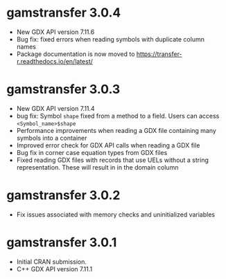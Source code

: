 # gamstransfer 3.0.4

* New GDX API version 7.11.6
* Bug fix: fixed errors when reading symbols with duplicate column names
* Package documentation is now moved to https://transfer-r.readthedocs.io/en/latest/

# gamstransfer 3.0.3

* New GDX API version 7.11.4
* bug fix: Symbol `shape` fixed from a method to a field. Users can access `<Symbol_name>$shape`
* Performance improvements when reading a GDX file containing many symbols into a container
* Improved error check for GDX API calls when reading a GDX file
* Bug fix in corner case equation types from GDX files
* Fixed reading GDX files with records that use UELs without a string representation. These will result in <NA> in the domain column

# gamstransfer 3.0.2

* Fix issues associated with memory checks and uninitialized variables

# gamstransfer 3.0.1

* Initial CRAN submission.
* C++ GDX API version 7.11.1
